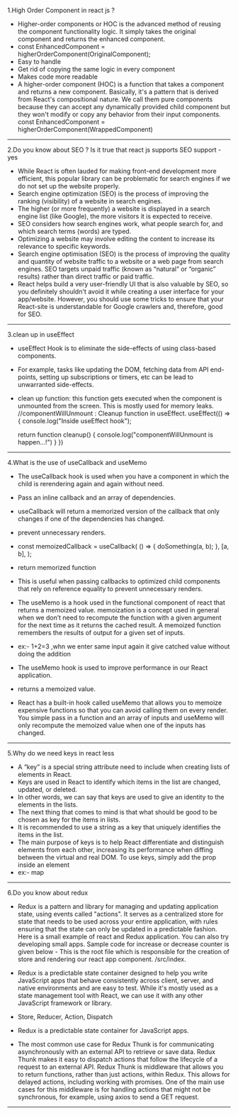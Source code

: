 1.High Order Component in react js ?

- Higher-order components or HOC is the advanced method of reusing the component functionality logic. It simply takes the original component and returns the enhanced component.
- const EnhancedComponent = higherOrderComponent(OriginalComponent);
- Easy to handle
- Get rid of copying the same logic in every component
- Makes code more readable
- A higher-order component (HOC) is a function that takes a component and returns a new component. Basically, it's a pattern that is derived from React's compositional nature. We call them pure components because they can accept any dynamically provided child component but they won't modify or copy any behavior from their input components. const EnhancedComponent = higherOrderComponent(WrappedComponent)


------------------------------------------------------------------------------------------------------------------------------------------

2.Do you know about SEO ? Is it true that react js supports SEO support - yes

- While React is often lauded for making front-end development more efficient, this popular library can be problematic for search engines if we do not set up the website properly.
- Search engine optimization (SEO) is the process of improving the ranking (visibility) of a website in search engines.
-  The higher (or more frequently) a website is displayed in a search engine list (like Google), the more visitors it is expected to receive.
- SEO considers how search engines work, what people search for, and which search terms (words) are typed. 
- Optimizing a website may involve editing the content to increase its relevance to specific keywords.
- Search engine optimisation (SEO) is the process of improving the quality and quantity of website traffic to a website or a web page from search engines. SEO targets unpaid traffic (known as “natural” or “organic” results) rather than direct traffic or paid traffic. 
- React helps build a very user-friendly UI that is also valuable by SEO, so you definitely shouldn't avoid it while creating a user interface for your app/website. However, you should use some tricks to ensure that your React-site is understandable for Google crawlers and, therefore, good for SEO.

------------------------------------------------------------------------------------------------------------------------------------------
3.clean up in useEffect

- useEffect Hook is to eliminate the side-effects of using class-based components.
- For example, tasks like updating the DOM, fetching data from API end-points, setting up subscriptions or timers, etc can be lead to unwarranted side-effects.
- clean up function: this function gets executed when the component is unmounted from the screen. This is mostly used for memory leaks. //componentWillUnmount : Cleanup function in useEffect.
 useEffect(() =>{ console.log("Inside useEffect hook");

    return function cleanup() {
        console.log("componentWillUnmount is happen...!")
    }
  })

------------------------------------------------------------------------------------------------------------------------------------------
4.What is the use of useCallback and useMemo

- The useCallback hook is used when you have a component in which the child is rerendering again and again without need.
- Pass an inline callback and an array of dependencies. 
- useCallback will return a memorized version of the callback that only changes if one of the dependencies has changed.
- prevent unnecessary renders.
- const memoizedCallback = useCallback(
 () => {
   doSomething(a, b);
 },
 [a, b],
);
- return memorized function
- This is useful when passing callbacks to optimized child components that rely on reference equality to prevent unnecessary renders.


- The useMemo is a hook used in the functional component of react that returns a memoized value.  memoization is a concept used in general when we don’t need to recompute the function with a given argument for the next time as it returns the cached result. A memoized function remembers the results of output for a given set of inputs. 
- ex:- 1+2=3 ,whn we enter same input again it give catched value without doing the addition
- The useMemo hook is used to improve performance in our React application.
- returns a memoized value.
- React has a built-in hook called useMemo that allows you to memoize expensive functions so that you can avoid calling them on every render. You simple pass in a function and an array of inputs and useMemo will only recompute the memoized value when one of the inputs has changed.

------------------------------------------------------------------------------------------------------------------------------------------
5.Why do we need keys in react less

- A “key” is a special string attribute need to include when creating lists of elements in React.
- Keys are used in React to identify which items in the list are changed, updated, or deleted.
- In other words, we can say that keys are used to give an identity to the elements in the lists.
- The next thing that comes to mind is that what should be good to be chosen as key for the items in lists.
- It is recommended to use a string as a key that uniquely identifies the items in the list. 
- The main purpose of keys is to help React differentiate and distinguish elements from each other, increasing its performance when diffing between the virtual and real DOM. To use keys, simply add the prop inside an element
- ex:- map

------------------------------------------------------------------------------------------------------------------------------------------
6.Do you know about redux

- Redux is a pattern and library for managing and updating application state, using events called "actions". It serves as a centralized store for state that needs to be used across your entire application, with rules ensuring that the state can only be updated in a predictable fashion. Here is a small example of react and Redux application. You can also try developing small apps. Sample code for increase or decrease counter is given below - This is the root file which is responsible for the creation of store and rendering our react app component. /src/index.
- Redux is a predictable state container designed to help you write JavaScript apps that behave consistently across client, server, and native environments and are easy to test. While it's mostly used as a state management tool with React, we can use it with any other JavaScript framework or library.
- Store, Reducer, Action, Dispatch
- Redux is a predictable state container for JavaScript apps.

- The most common use case for Redux Thunk is for communicating asynchronously with an external API to retrieve or save data. Redux Thunk makes it easy to dispatch actions that follow the lifecycle of a request to an external API. Redux Thunk is middleware that allows you to return functions, rather than just actions, within Redux. This allows for delayed actions, including working with promises. One of the main use cases for this middleware is for handling actions that might not be synchronous, for example, using axios to send a GET request.
------------------------------------------------------------------------------------------------------------------------------------------
